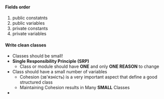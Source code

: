 #### Fields order
1. public constatnts
2. public variables
3. private constants
4. private variables

#### Write clean classes
- Classes should be small!
- **Single Responsibility Principle (SRP)**
	- Class or module should have **ONE** and only **ONE REASON** to change 
-  Class should have a small number of variables
	- Cohesion (зв'язність) is a very important aspect that define a good structured class
	-  Maintaining Cohesion results in Many **SMALL** Classes
- 